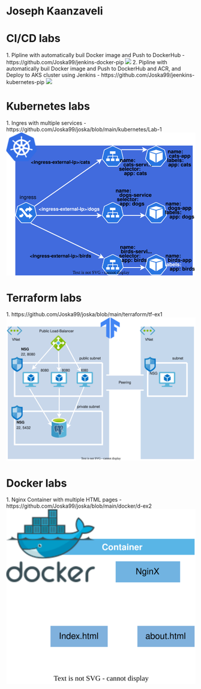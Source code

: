 # Joseph Kaanzaveli
<p align="center">
  <h1>CI/CD labs</h1>
1. Pipline with automatically buil Docker image and Push to DockerHub - https://github.com/Joska99/jenkins-docker-pip
  <img src="https://github.com/Joska99/jenkins-docker-pip/blob/main/diagram.drawio.svg">
2. Pipline with automatically buil Docker image and Push to DockerHub and ACR, and Deploy to AKS cluster using Jenkins - https://github.com/Joska99/jeenkins-kubernetes-pip
  <img src="https://github.com/Joska99/jeenkins-kubernetes-pip/blob/main/diagram.drawio.svg">
  <h1>Kubernetes labs</h1>
1. Ingres with multiple services - https://github.com/Joska99/joska/blob/main/kubernetes/Lab-1
  <img src="https://github.com/Joska99/joska/blob/main/kubernetes/Lab-1/diagram.drawio.svg">
  <h1>Terraform labs</h1>
1. https://github.com/Joska99/joska/blob/main/terraform/tf-ex1
  <img src="https://github.com/Joska99/joska/blob/main/terraform/tf-ex1/diagram.drawio.svg">
    <h1>Docker labs</h1>
1. Nginx Container with multiple HTML pages - https://github.com/Joska99/joska/blob/main/docker/d-ex2
  <img src="https://github.com/Joska99/joska/blob/main/docker/d-ex2/diagram.drawio.svg">
</p>